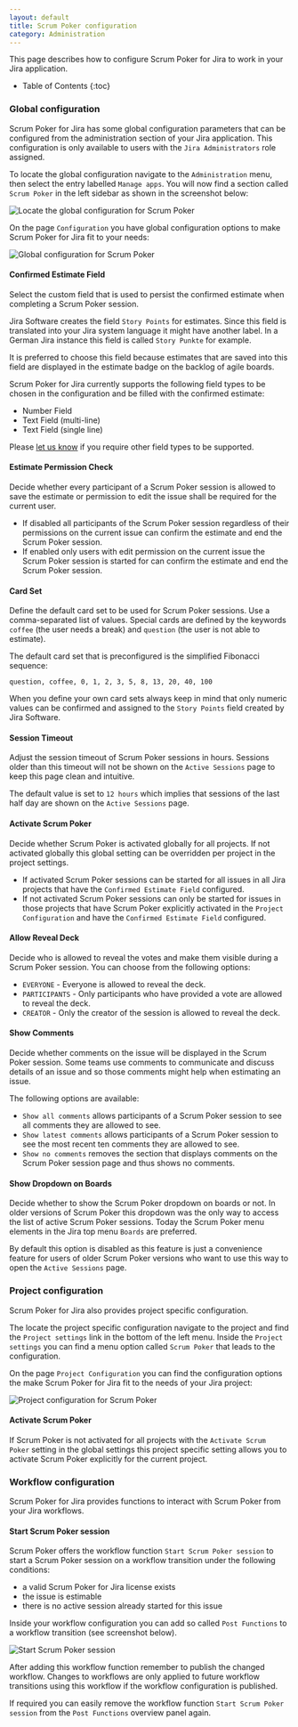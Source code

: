 ```yaml
---
layout: default
title: Scrum Poker configuration
category: Administration
---
```


This page describes how to configure Scrum Poker for Jira to work in your Jira application.

* Table of Contents
{:toc}

### Global configuration

Scrum Poker for Jira has some global configuration parameters that can be configured from the administration section of your Jira application.
This configuration is only available to users with the `Jira Administrators` role assigned.

To locate the global configuration navigate to the `Administration` menu, then select the entry labelled `Manage apps`.
You will now find a section called `Scrum Poker` in the left sidebar as shown in the screenshot below:

![Locate the global configuration for Scrum Poker](/images/scrum-poker-configuration-locate-page.png)

On the page `Configuration` you have global configuration options to make Scrum Poker for Jira fit to your needs:

![Global configuration for Scrum Poker](/images/scrum-poker-configuration-page.png)

#### Confirmed Estimate Field

Select the custom field that is used to persist the confirmed estimate when completing a Scrum Poker session.

Jira Software creates the field `Story Points` for estimates.
Since this field is translated into your Jira system language it might have another label.
In a German Jira instance this field is called `Story Punkte` for example.

It is preferred to choose this field because estimates that are saved into this field are displayed in the estimate badge on the backlog of agile boards.

Scrum Poker for Jira currently supports the following field types to be chosen in the configuration and be filled with the confirmed estimate:

* Number Field
* Text Field (multi-line)
* Text Field (single line)

Please [let us know](/support) if you require other field types to be supported.

#### Estimate Permission Check

Decide whether every participant of a Scrum Poker session is allowed to save the estimate or permission to edit the issue shall be required for the current user.

* If disabled all participants of the Scrum Poker session regardless of their permissions on the current issue can confirm the estimate and end the Scrum Poker session.
* If enabled only users with edit permission on the current issue the Scrum Poker session is started for can confirm the estimate and end the Scrum Poker session.

#### Card Set

Define the default card set to be used for Scrum Poker sessions.
Use a comma-separated list of values.
Special cards are defined by the keywords `coffee` (the user needs a break) and `question` (the user is not able to estimate).

The default card set that is preconfigured is the simplified Fibonacci sequence:

    question, coffee, 0, 1, 2, 3, 5, 8, 13, 20, 40, 100

When you define your own card sets always keep in mind that only numeric values can be confirmed and assigned to the `Story Points` field created by Jira Software.

#### Session Timeout

Adjust the session timeout of Scrum Poker sessions in hours.
Sessions older than this timeout will not be shown on the `Active Sessions` page to keep this page clean and intuitive.

The default value is set to `12 hours` which implies that sessions of the last half day are shown on the `Active Sessions` page.

#### Activate Scrum Poker

Decide whether Scrum Poker is activated globally for all projects.
If not activated globally this global setting can be overridden per project in the project settings.

* If activated Scrum Poker sessions can be started for all issues in all Jira projects that have the `Confirmed Estimate Field` configured.
* If not activated Scrum Poker sessions can only be started for issues in those projects that have Scrum Poker explicitly activated in the `Project Configuration` and have the `Confirmed Estimate Field` configured.

#### Allow Reveal Deck

Decide who is allowed to reveal the votes and make them visible during a Scrum Poker session. You can choose from the following options:

* `EVERYONE` - Everyone is allowed to reveal the deck.
* `PARTICIPANTS` - Only participants who have provided a vote are allowed to reveal the deck.
* `CREATOR` - Only the creator of the session is allowed to reveal the deck.

#### Show Comments

Decide whether comments on the issue will be displayed in the Scrum Poker session.
Some teams use comments to communicate and discuss details of an issue and so those comments might help when estimating an issue.

The following options are available:

* `Show all comments` allows participants of a Scrum Poker session to see all comments they are allowed to see.
* `Show latest comments` allows participants of a Scrum Poker session to see the most recent ten comments they are allowed to see.
* `Show no comments` removes the section that displays comments on the Scrum Poker session page and thus shows no comments.

#### Show Dropdown on Boards

Decide whether to show the Scrum Poker dropdown on boards or not.
In older versions of Scrum Poker this dropdown was the only way to access the list of active Scrum Poker sessions.
Today the Scrum Poker menu elements in the Jira top menu `Boards` are preferred.

By default this option is disabled as this feature is just a convenience feature for users of older Scrum Poker versions who want to use this way to open the `Active Sessions` page.

### Project configuration

Scrum Poker for Jira also provides project specific configuration.

The locate the project specific configuration navigate to the project and find the `Project settings` link in the bottom of the left menu.
Inside the `Project settings` you can find a menu option called `Scrum Poker` that leads to the configuration.

On the page `Project Configuration` you can find the configuration options the make Scrum Poker for Jira fit to the needs of your Jira project:

![Project configuration for Scrum Poker](/images/scrum-poker-configuration-project-page.png)

#### Activate Scrum Poker

If Scrum Poker is not activated for all projects with the `Activate Scrum Poker` setting in the global settings this project specific setting allows you to activate Scrum Poker explicitly for the current project.

### Workflow configuration

Scrum Poker for Jira provides functions to interact with Scrum Poker from your Jira workflows.

#### Start Scrum Poker session

Scrum Poker offers the workflow function `Start Scrum Poker session` to start a Scrum Poker session on a workflow transition under the following conditions:

* a valid Scrum Poker for Jira license exists
* the issue is estimable
* there is no active session already started for this issue

Inside your workflow configuration you can add so called `Post Functions` to a workflow transition (see screenshot below).

![Start Scrum Poker session](/images/scrum-poker-configuration-start-session-workflow-function.png)

After adding this workflow function remember to publish the changed workflow.
Changes to workflows are only applied to future workflow transitions using this workflow if the workflow configuration is published.

If required you can easily remove the workflow function `Start Scrum Poker session` from the `Post Functions` overview panel again.
